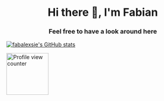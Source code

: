 <h1 align="center">Hi there 👋, I'm Fabian</h1>

<h3 align="center">Feel free to have a look around here</h3>

<p></p>

[![fabalexsie's GitHub stats](https://github-readme-stats.vercel.app/api?username=fabalexsie&count_private=true&show_icons=true&bg_color=30,e96443,904e95&text_color=ffffff&title_color=ffffff&icon_color=ffffff&hide_border=true)](https://github.com/anuraghazra/github-readme-stats)

<a href="https://github.com/antonkomarev/github-profile-views-counter">
  <img src="https://komarev.com/ghpvc/?username=fabalexsie-test&color=red&style=flat-square" alt="Profile view counter" width="110"/>
</a>

<!--
**fabalexsie/fabalexsie** is a ✨ _special_ ✨ repository because its `README.md` (this file) appears on your GitHub profile.

Here are some ideas to get you started:

- 🔭 I’m currently working on ...
- 🌱 I’m currently learning ...
- 👯 I’m looking to collaborate on ...
- 🤔 I’m looking for help with ...
- 💬 Ask me about ...
- 📫 How to reach me: ...
- 😄 Pronouns: ...
- ⚡ Fun fact: ...
-->

